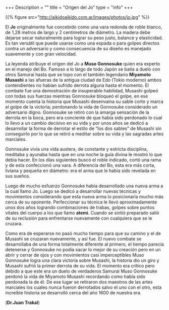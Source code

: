 +++
Description = ""
title = "Origen del Jo"
type = "info"
+++


{{% figure src="http://aikidoaikido.com.ar/images/photos/jo.jpg" %}}


El **Jo** originalmente fue concebido como una vara redonda de roble blanco, de 1,28 metros de largo y 2 centímetros de diámetro. La madera debe dejarse secar naturalmente para lograr su peso justo, balance y elasticidad. Es tan versátil que puede usarse como una espada o para golpes directos contra un adversario y como consecuencia de su diseño es manejado suavemente y con gran velocidad.

La leyenda atribuye el origen del Jo a **Muso Gonnosuke** quien era experto en el manejo del Bo. Famoso a lo largo de todo Japón se batía a duelo con otros Samurai hasta que se topo con el también legendario **Miyamoto Musashi** a las afueras de la antigua ciudad de Edo (Tokio moderno) ambos contendientes no habían sufrido derrota alguna hasta el momento. El combate fue una demostración de insuperable habilidad, Musashi golpeó con todas sus fuerzas mientras Gonnosuke bloqueó el golpe, en ese momento cuenta la historia que Musashi desenvaina su sable corto y marca el golpe de la victoria; perdonando la vida de Gonnosuke considerado un adversario digno. Gonnosuke se retiró con la amarga sensación de la derrota en la boca, pero era conciente de que había sido perdonado lo cual lo llevo a un cambio decisivo en su vida y por unos años se dedicó a desarrollar la forma de derrotar el estilo de “los dos sables” de Musashi sin conseguirlo por lo que se retiró a meditar sobre su vida y las sagradas artes marciales.

Gonnosuke vivía una vida austera, de constante y estricta disciplina, meditaba y ayunaba hasta que en una noche la guía divina le mostró lo que debía hacer. En los días siguientes buscó el roble indicado, cortó una rama y de esta confeccionó una vara. A diferencia del Bo, esta era más corta, liviana y pequeña en diámetro: era el arma que le había sido revelada en sus sueños.

Luego de mucho esfuerzo Gonnosuke había desarrollado una nueva arma a la cual llamo Jo. Luego se dedicó a desarrollar nuevas técnicas y movimientos considerando que esta nueva arma lo posicionaría mucho más cerca de su oponente. Perfeccionar su técnica le llevó aproximadamente unos dos años logrando combinaciones de trabas, golpes sobre puntos vitales del cuerpo a los que llamo **atemi**. Cuando se sintió preparado salió de su reclusión para enfrentarse nuevamente con cualquiera que se le cruzara.

Como era de esperarse no pasó mucho tiempo para que su camino y el de Musashi se cruzaran nuevamente, y así fue. El nuevo combate se desarrollaba de una forma totalmente diferente al primero, el tiempo parecía detenerse y Gonnosuke no podía sacar lo mejor de su creación pero en un abrir y cerrar de ojos y con movimientos casi imperceptibles Muso Gonnosuke logra una clara victoria sobre Musashi, la historia dio un giro y Musashi sufrió la primer derrota de su vida. El momento era crítico pero debido a que este era un duelo de verdaderos Samurai Muso Gonnosuke perdonó la vida de Miyamoto Musashi recordando como había sido perdonada la de él. De ese lugar se retiraron dos maestros de las artes marciales los cuales nunca fueron derrotados salvo el uno con el otro, esta increíble historia se desarrolló cerca del año 1600 de nuestra era.

(**Dr.Juan Trakal**)
